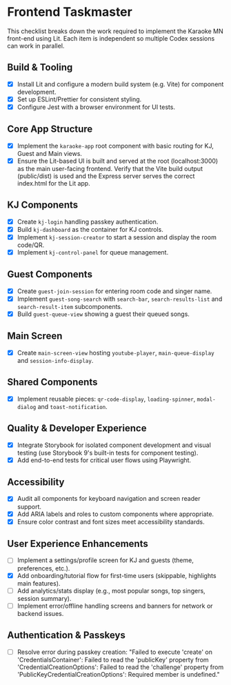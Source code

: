 # Frontend Taskmaster

This checklist breaks down the work required to implement the Karaoke MN front-end using Lit.
Each item is independent so multiple Codex sessions can work in parallel.

## Build & Tooling

- [x] Install Lit and configure a modern build system (e.g. Vite) for component development.
- [x] Set up ESLint/Prettier for consistent styling.
- [x] Configure Jest with a browser environment for UI tests.

## Core App Structure

- [x] Implement the `karaoke-app` root component with basic routing for KJ, Guest and Main views.
- [x] Ensure the Lit-based UI is built and served at the root (localhost:3000) as the main user-facing frontend. Verify that the Vite build output (public/dist) is used and the Express server serves the correct index.html for the Lit app.

## KJ Components

- [x] Create `kj-login` handling passkey authentication.
- [x] Build `kj-dashboard` as the container for KJ controls.
- [x] Implement `kj-session-creator` to start a session and display the room code/QR.
- [x] Implement `kj-control-panel` for queue management.

## Guest Components

- [x] Create `guest-join-session` for entering room code and singer name.
- [x] Implement `guest-song-search` with `search-bar`, `search-results-list` and `search-result-item` subcomponents.
- [x] Build `guest-queue-view` showing a guest their queued songs.

## Main Screen

- [x] Create `main-screen-view` hosting `youtube-player`, `main-queue-display` and `session-info-display`.

## Shared Components

 - [x] Implement reusable pieces: `qr-code-display`, `loading-spinner`, `modal-dialog` and `toast-notification`.

## Quality & Developer Experience

- [x] Integrate Storybook for isolated component development and visual testing (use Storybook 9's built-in tests for component testing).
- [x] Add end-to-end tests for critical user flows using Playwright.

## Accessibility

- [x] Audit all components for keyboard navigation and screen reader support.
- [x] Add ARIA labels and roles to custom components where appropriate.
- [x] Ensure color contrast and font sizes meet accessibility standards.

## User Experience Enhancements

- [ ] Implement a settings/profile screen for KJ and guests (theme, preferences, etc.).
- [x] Add onboarding/tutorial flow for first-time users (skippable, highlights main features).
- [ ] Add analytics/stats display (e.g., most popular songs, top singers, session summary).
- [ ] Implement error/offline handling screens and banners for network or backend issues.

## Authentication & Passkeys

- [ ] Resolve error during passkey creation: "Failed to execute 'create' on 'CredentialsContainer': Failed to read the 'publicKey' property from 'CredentialCreationOptions': Failed to read the 'challenge' property from 'PublicKeyCredentialCreationOptions': Required member is undefined."
